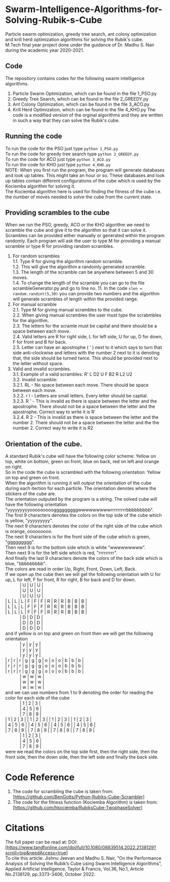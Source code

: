 # Swarm-Intelligence-Algorithms-for-Solving-Rubik-s-Cube
Particle swarm optimization, greedy tree search, ant colony optimization and krill herd optimization algorithms for solving the Rubik's cube. <br>
M.Tech final year project done under the guidance of Dr. Madhu S. Nair during the academic year 2020-2021.

## Code
The repository contains codes for the following swarm intelligence algorithms. 
1. Particle Swarm Optimization, which can be found in the file 1_PSO.py
2. Greedy Tree Search, which can be found in the file 2_GREEDY.py
3. Ant Colony Optimization, which can be found in the file 3_ACO.py
4. Krill Herd Optimization, which can be found in the file 4_KHO.py
The code is a modified version of the orginal algorithms and they are written in such a way that they can solve the Rubik's cube.

## Running the code
To run the code for the PSO just type `python 1_PSO.py` <br>
To run the code for greedy tree search type `python 2_GREEDY.py` <br>
To run the code for ACO just type `python 3_ACO.py` <br>
To run the code for KHO just type `python 4_KHO.py` <br>
NOTE: When you first run the program, the program will generate databases and look up tables. This might take an hour or so. These databases and look up tables contain different configurations of the cube which is used by the Kociemba algorithm for solving it. <br>
The Kociemba algorithm here is used for finding the fitness of the cube i.e. the number of moves needed to solve the cube from the current state.

## Providing scrambles to the cube
When we run the PSO, greedy, ACO or the KHO algorithm we need to scramble the cube and give it to the algorithm so that it can solve it. Scrambles can be provided either manually or generated within the program randomly. Each program will ask the user to type M for providing a manual scramble or type R for providing random scrambles.
1. For random scrambles <br>
1.1. Type R for giving the algorithm random scramble. <br>
1.2. This will give the algorithm a randomly generated scramble. <br>
1.3. The length of the scramble can be anywhere between 5 and 30 moves. <br>
1.4. To change the length of the scramble you can go to the file scrambleGenerator.py and go to line no. 11. In the code `slen = random.randint(5,30)` you can provide two numbers and the algorithm will generate scrambles of length within the provided range. <br>
2. For manual scramble <br>
2.1. Type M for giving manual scrambles to the cube. <br>
2.2. When giving manual scrambles the user must type the scrabmbles for the algorithm.  <br>
2.3. The letters for the scramle must be capital and there should be a space between each move. <br>
2.4. Valid letters are R for right side, L for left side, U for up, D for down, F for front and B for back. <br>
2.5. Letter can have an apostrophe ( ' ) next to it which says to turn that side anti-clockwise and letters with the number 2 next to it is denoting that, the side should be turned twice. This should be provided next to the letter without space. <br>
3. Valid and invalid scrambles. <br>
3.1. Example of a valid scrambles: R' L D2 U F B2 R L2 U2 <br>
3.2. Invalid scramble: <br>
3.2.1. RL - No space between each move. There should be space between each move. <br>
3.2.2. r l - Letters are small letters. Every letter should be captial. <br>
3.2.3. R ' - This is invalid as there is space between the letter and the apostrophe. There should not be a space between the letter and the apostrophe. Correct way to write it is R' <br>
3.2.4. R 2 - This is invalid as there is space between the letter and the number 2. There should not be a space between the letter and the the number 2. Correct way to write it is R2 <br>

## Orientation of the cube.
A standard Rubik's cube will have the following color scheme: Yellow on top, white on bottom, green on front, blue on back, red on left and orange on right. <br>
So in the code the cube is scrambled with the following orientation: Yellow on top and green on front. <br>
When the algorithm is running it will output the orientation of the cube during each itertion for each particle. The orientation denotes where the stickers of the cube are. <br>
The orientation outputed by the program is a string. The solved cube will have the following orientation "yyyyyyyyyooooooooogggggggggwwwwwwwwwrrrrrrrrrbbbbbbbbb". <br>
The first 9 characters denotes the colors on the top side of the cube which is yellow, "yyyyyyyyy". <br>
The next 9 characters denotes the color of the right side of the cube which is orange, ooooooooo. <br>
The next 9 characters is for the front side of the cube which is green, "ggggggggg". <br>
Then next 9 is for the bottom side which is white "wwwwwwwww". <br>
Then next 9 is for the left side which is red, "rrrrrrrrr". <br>
And finally the last 9 characters denote the colors of the back side which is blue, "bbbbbbbbb". <br>
The colors are read in order Up, Right, Front, Down, Left, Back. <br>
If we open up the cube then we will get the following orientation with U for up, L for left, F for front, R for right, B for back and D for down.<br>
&emsp;&emsp;&emsp; | U | U | U | <br>
&emsp;&emsp;&emsp; | U | U | U | <br>
&emsp;&emsp;&emsp; | U | U | U | <br>
| L | L | L | F | F | F | R | R | R | B | B | B | <br>
| L | L | L | F | F | F | R | R | R | B | B | B | <br>
| L | L | L | F | F | F | R | R | R | B | B | B | <br>
&emsp;&emsp;&emsp; | D | D | D | <br>
&emsp;&emsp;&emsp; | D | D | D | <br>
&emsp;&emsp;&emsp; | D | D | D | <br>
and if yellow is on top and green on front then we will get the following orientation <br>
&emsp;&emsp;&emsp; | y | y | y | <br>
&emsp;&emsp;&emsp; | y | y | y | <br>
&emsp;&emsp;&emsp; | y | y | y | <br>
| r | r | r | g | g | g | o | o | o | b | b | b | <br>
| r | r | r | g | g | g | o | o | o | b | b | b | <br>
| r | r | r | g | g | g | o | o | o | b | b | b | <br>
&emsp;&emsp;&emsp; | w | w | w | <br>
&emsp;&emsp;&emsp; | w | w | w | <br>
&emsp;&emsp;&emsp; | w | w | w | <br>
and we can use numbers from 1 to 9 denoting the order for reading the color for each side of the cube <br>
&emsp;&emsp;&emsp; | 1 | 2 | 3 | <br>
&emsp;&emsp;&emsp; | 4 | 5 | 6 | <br>
&emsp;&emsp;&emsp; | 7 | 8 | 9 | <br>
| 1 | 2 | 3 | | 1 | 2 | 3 | | 1 | 2 | 3 | | 1 | 2 | 3 | <br>
| 4 | 5 | 6 | | 4 | 5 | 6 | | 4 | 5 | 6 | | 4 | 5 | 6 | <br>
| 7 | 8 | 9 | | 7 | 8 | 9 | | 7 | 8 | 9 | | 7 | 8 | 9 | <br>
&emsp;&emsp;&emsp; | 1 | 2 | 3 | <br>
&emsp;&emsp;&emsp; | 4 | 5 | 6 | <br>
&emsp;&emsp;&emsp; | 7 | 8 | 9 | <br>
were we read the colors on the top side first, then the right side, then the front side, then the down side, then the left side and finally the back side.

# Code Reference
1. The code for scrambling the cube is taken from: [https://github.com/BenGotts/Python-Rubiks-Cube-Scrambler]
2. The code for the fitness function (Kociemba Algorithm) is taken from: [https://github.com/hkociemba/RubiksCube-TwophaseSolver]

# Citations
The full paper can be read at: DOI: [https://www.tandfonline.com/doi/full/10.1080/08839514.2022.2138129?scroll=top&needAccess=true] <br>
To cite this article:
Jishnu Jeevan and Madhu S. Nair, "On the Performance Analysis of Solving the Rubik’s Cube using Swarm Intelligence Algorithms", Applied Artificial Intelligence, Taylor & Francis, Vol.36, No.1, Article No.2138129, pp.3373-3406, October 2022.

